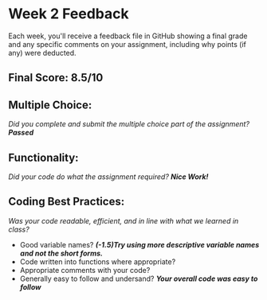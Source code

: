 # Week 2 Feedback
Each week, you'll receive a feedback file in GitHub showing a final grade and any specific comments on your assignment, including why points (if any) were deducted.


## Final Score: 8.5/10

## Multiple Choice:
_Did you complete and submit the multiple choice part of the assignment?_
***Passed***

## Functionality: 
_Did your code do what the assignment required?_
***Nice Work!***

## Coding Best Practices:
_Was your code readable, efficient, and in line with what we learned in class?_
* Good variable names?
***(-1.5)Try using more descriptive variable names and not the short forms.***
* Code written into functions where appropriate?
* Appropriate comments with your code?
* Generally easy to follow and undersand?
***Your overall code was easy to follow***
